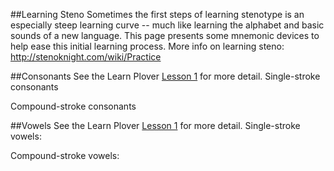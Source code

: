 ##Learning Steno
Sometimes the first steps of learning stenotype is an especially steep learning curve -- much like learning the alphabet and basic sounds of a new language. This page presents some mnemonic devices to help ease this initial learning process.
More info on learning steno: http://stenoknight.com/wiki/Practice

##Consonants
See the Learn Plover [Lesson 1](https://sites.google.com/site/ploverdoc/lesson-1-fingers-and-keys) for more detail.
Single-stroke consonants

Compound-stroke consonants

##Vowels
See the Learn Plover [Lesson 1](https://sites.google.com/site/ploverdoc/lesson-1-fingers-and-keys) for more detail.
Single-stroke vowels:

Compound-stroke vowels:

